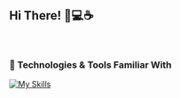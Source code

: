 ## Hi There! 👋💻☕
&nbsp;
### 🔧 Technologies & Tools Familiar With <br>
[![My Skills](https://skillicons.dev/icons?i=html,css,sass,js,react,nextjs,vite,nodejs,express,graphql,apollo,mongodb,mysql,php,firebase&theme=light)](https://skillicons.dev)

<!--
**akacarr/akacarr** is a ✨ _special_ ✨ repository because its `README.md` (this file) appears on your GitHub profile.

Here are some ideas to get you started:

- 🔭 I’m currently working on ...
- 🌱 I’m currently learning ...
- 👯 I’m looking to collaborate on ...
- 🤔 I’m looking for help with ...
- 💬 Ask me about ...
- 📫 How to reach me: ...
- 😄 Pronouns: ...
- ⚡ Fun fact: ...
-->
